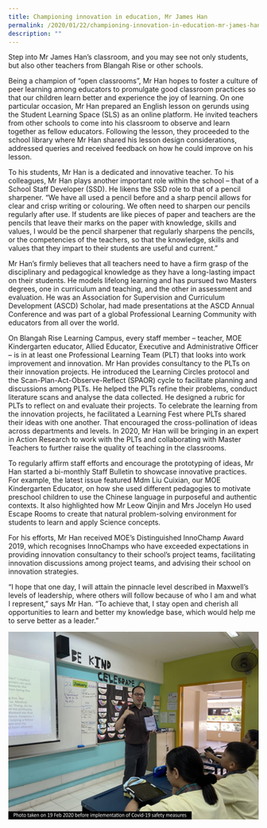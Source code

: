 ```yaml
---
title: Championing innovation in education, Mr James Han
permalink: /2020/01/22/championing-innovation-in-education-mr-james-han/
description: ""
---
```

<p>Step into Mr James Han&rsquo;s classroom, and you may see not only students, but also other teachers from Blangah Rise or other schools.</p>
<p>Being a champion of &ldquo;open classrooms&rdquo;, Mr Han hopes to foster a culture of peer learning among educators to promulgate good classroom practices so that our children learn better and experience the joy of learning. On one particular occasion, Mr Han prepared an English lesson on gerunds using the Student Learning Space (SLS) as an online platform. He invited teachers from other schools to come into his classroom to observe and learn together as fellow educators. Following the lesson, they proceeded to the school library where Mr Han shared his lesson design considerations, addressed queries and received feedback on how he could improve on his lesson.</p>
<p>To his students, Mr Han is a dedicated and innovative teacher. To his colleagues, Mr Han plays another important role within the school &ndash; that of a School Staff Developer (SSD). He likens the SSD role to that of a pencil sharpener. &ldquo;We have all used a pencil before and a sharp pencil allows for clear and crisp writing or colouring. We often need to sharpen our pencils regularly after use. If students are like pieces of paper and teachers are the pencils that leave their marks on the paper with knowledge, skills and values, I would be the pencil sharpener that regularly sharpens the pencils, or the competencies of the teachers, so that the knowledge, skills and values that they impart to their students are useful and current.&rdquo;</p>
<p>Mr Han&rsquo;s firmly believes that all teachers need to have a firm grasp of the disciplinary and pedagogical knowledge as they have a long-lasting impact on their students. He models lifelong learning and has pursued two Masters degrees, one in curriculum and teaching, and the other in assessment and evaluation. He was an Association for Supervision and Curriculum Development (ASCD) Scholar, had made presentations at the ASCD Annual Conference and was part of a global Professional Learning Community with educators from all over the world.</p>
<p>On Blangah Rise Learning Campus, every staff member &ndash; teacher, MOE Kindergarten educator, Allied Educator, Executive and Administrative Officer &ndash; is in at least one Professional Learning Team (PLT) that looks into work improvement and innovation. Mr Han provides consultancy to the PLTs on their innovation projects. He introduced the Learning Circles protocol and the Scan-Plan-Act-Observe-Reflect (SPAOR) cycle to facilitate planning and discussions among PLTs. He helped the PLTs refine their problems, conduct literature scans and analyse the data collected. He designed a rubric for PLTs to reflect on and evaluate their projects. To celebrate the learning from the innovation projects, he facilitated a Learning Fest where PLTs shared their ideas with one another. That encouraged the cross-pollination of ideas across departments and levels. In 2020, Mr Han will be bringing in an expert in Action Research to work with the PLTs and collaborating with Master Teachers to further raise the quality of teaching in the classrooms.</p>
<p>To regularly affirm staff efforts and encourage the prototyping of ideas, Mr Han started a bi-monthly Staff Bulletin to showcase innovative practices. For example, the latest issue featured Mdm Liu Cuixian, our MOE Kindergarten Educator, on how she used different pedagogies to motivate preschool children to use the Chinese language in purposeful and authentic contexts. It also highlighted how Mr Leow Qinjin and Mrs Jocelyn Ho used Escape Rooms to create that natural problem-solving environment for students to learn and apply Science concepts.</p>
<p>For his efforts, Mr Han received MOE&rsquo;s Distinguished InnoChamp Award 2019, which recognises InnoChamps who have exceeded expectations in providing innovation consultancy to their school&rsquo;s project teams, facilitating innovation discussions among project teams, and advising their school on innovation strategies.</p>
<p>&ldquo;I hope that one day, I will attain the pinnacle level described in Maxwell&rsquo;s levels of leadership, where others will follow because of who I am and what I represent,&rdquo; says Mr Han. &ldquo;To achieve that, I stay open and cherish all opportunities to learn and better my knowledge base, which would help me to serve better as a leader.&rdquo;</p>

![](/images/James-Labelled-1024x768.jpeg)